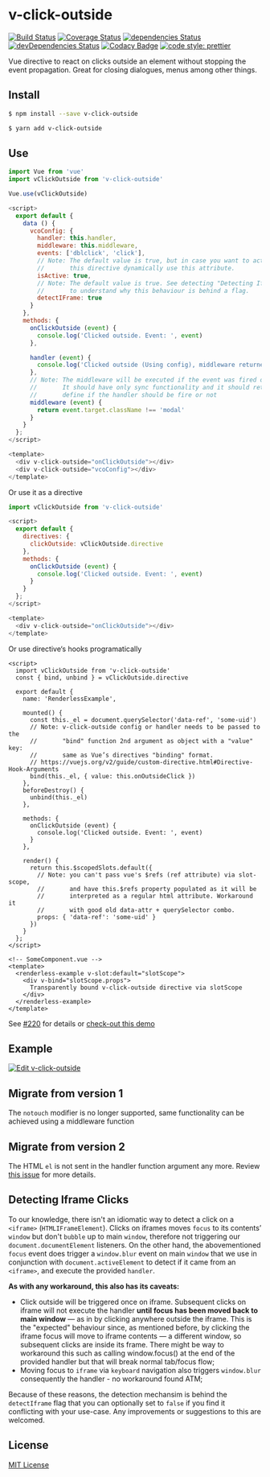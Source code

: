 # v-click-outside

[![Build Status](https://travis-ci.com/ndelvalle/v-click-outside.svg?branch=master)](https://travis-ci.com/ndelvalle/v-click-outside)
[![Coverage Status](https://coveralls.io/repos/github/ndelvalle/v-click-outside/badge.svg?branch=master)](https://coveralls.io/github/ndelvalle/v-click-outside?branch=master)
[![dependencies Status](https://david-dm.org/ndelvalle/v-click-outside/status.svg)](https://david-dm.org/ndelvalle/v-click-outside)
[![devDependencies Status](https://david-dm.org/ndelvalle/v-click-outside/dev-status.svg)](https://david-dm.org/ndelvalle/v-click-outside?type=dev)
[![Codacy Badge](https://api.codacy.com/project/badge/Grade/5ca72a2dd2044278918b45ea1eba122e)](https://www.codacy.com/app/ndelvalle/v-click-outside?utm_source=github.com&utm_medium=referral&utm_content=ndelvalle/v-click-outside&utm_campaign=Badge_Grade)
[![code style: prettier](https://img.shields.io/badge/code_style-prettier-ff69b4.svg?style=flat-green)](https://github.com/prettier/prettier)

Vue directive to react on clicks outside an element without stopping the event propagation. Great for closing dialogues, menus among other things.

## Install

```bash
$ npm install --save v-click-outside
```

```bash
$ yarn add v-click-outside
```

## Use

```js
import Vue from 'vue'
import vClickOutside from 'v-click-outside'

Vue.use(vClickOutside)
```

```js
<script>
  export default {
    data () {
      vcoConfig: {
        handler: this.handler,
        middleware: this.middleware,
        events: ['dblclick', 'click'],
        // Note: The default value is true, but in case you want to activate / deactivate
        //       this directive dynamically use this attribute.
        isActive: true,
        // Note: The default value is true. See detecting "Detecting Iframe Clicks" section
        //       to understand why this behaviour is behind a flag.
        detectIFrame: true
      }
    },
    methods: {
      onClickOutside (event) {
        console.log('Clicked outside. Event: ', event)
      },

      handler (event) {
        console.log('Clicked outside (Using config), middleware returned true :)')
      },
      // Note: The middleware will be executed if the event was fired outside the element.
      //       It should have only sync functionality and it should return a boolean to
      //       define if the handler should be fire or not
      middleware (event) {
        return event.target.className !== 'modal'
      }
    }
  };
</script>

<template>
  <div v-click-outside="onClickOutside"></div>
  <div v-click-outside="vcoConfig"></div>
</template>
```

Or use it as a directive

```js
import vClickOutside from 'v-click-outside'

<script>
  export default {
    directives: {
      clickOutside: vClickOutside.directive
    },
    methods: {
      onClickOutside (event) {
        console.log('Clicked outside. Event: ', event)
      }
    }
  };
</script>

<template>
  <div v-click-outside="onClickOutside"></div>
</template>
```

Or use directive‘s hooks programatically

```vue
<script>
  import vClickOutside from 'v-click-outside'
  const { bind, unbind } = vClickOutside.directive

  export default {
    name: 'RenderlessExample',

    mounted() {
      const this._el = document.querySelector('data-ref', 'some-uid')
      // Note: v-click-outside config or handler needs to be passed to the
      //       "bind" function 2nd argument as object with a "value" key:
      //       same as Vue’s directives "binding" format.
      // https://vuejs.org/v2/guide/custom-directive.html#Directive-Hook-Arguments
      bind(this._el, { value: this.onOutsideClick })
    },
    beforeDestroy() {
      unbind(this._el)
    },

    methods: {
      onClickOutside (event) {
        console.log('Clicked outside. Event: ', event)
      }
    },

    render() {
      return this.$scopedSlots.default({
        // Note: you can't pass vue's $refs (ref attribute) via slot-scope,
        //       and have this.$refs property populated as it will be
        //       interpreted as a regular html attribute. Workaround it 
        //       with good old data-attr + querySelector combo.
        props: { 'data-ref': 'some-uid' }
      })
    }
  };
</script>
```

```vue
<!-- SomeComponent.vue -->
<template>
  <renderless-example v-slot:default="slotScope">
    <div v-bind="slotScope.props">
      Transparently bound v-click-outside directive via slotScope
    </div>
  </renderless-example>
</template>
```

See [#220](https://github.com/ndelvalle/v-click-outside/issues/220) for details or [check-out this demo](https://codesandbox.io/s/v-click-outside-programatic-usage-o9drq)

## Example

[![Edit v-click-outside](https://codesandbox.io/static/img/play-codesandbox.svg)](https://codesandbox.io/s/zx7mx8y1ol?module=%2Fsrc%2Fcomponents%2FHelloWorld.vue)

## Migrate from version 1

The `notouch` modifier is no longer supported, same functionality can be achieved using a middleware function

## Migrate from version 2

The HTML `el` is not sent in the handler function argument any more. Review [this issue](https://github.com/ndelvalle/v-click-outside/issues/137) for more details.

## Detecting Iframe Clicks

To our knowledge, there isn't an idiomatic way to detect a click on a `<iframe>` (`HTMLIFrameElement`).
Clicks on iframes moves `focus` to its contents’ `window` but don't `bubble` up to main `window`, therefore not triggering our `document.documentElement` listeners. On the other hand, the abovementioned `focus` event does trigger a `window.blur` event on main `window` that we use in conjunction with `document.activeElement` to detect if it came from an `<iframe>`, and execute the provided `handler`.

**As with any workaround, this also has its caveats:**

- Click outside will be triggered once on iframe. Subsequent clicks on iframe will not execute the handler **until focus has been moved back to main window** — as in by clicking anywhere outside the iframe. This is the "expected" behaviour since, as mentioned before, by clicking the iframe focus will move to iframe contents — a different window, so subsequent clicks are inside its frame. There might be way to workaround this such as calling window.focus() at the end of the provided handler but that will break normal tab/focus flow;
- Moving focus to `iframe` via `keyboard` navigation also triggers `window.blur` consequently the handler - no workaround found ATM;

Because of these reasons, the detection mechansim is behind the `detectIframe` flag that you can optionally set to `false` if you find it conflicting with your use-case.
Any improvements or suggestions to this are welcomed.

## License

[MIT License](https://github.com/ndelvalle/v-click-outside/blob/master/LICENSE)
